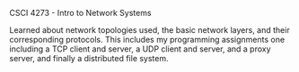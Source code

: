 CSCI 4273 - Intro to Network Systems

Learned about network topologies used, the basic network layers, and their corresponding protocols. This includes my programming assignments one including a TCP client and server, a UDP client and server, and a proxy server, and finally a distributed file system.
